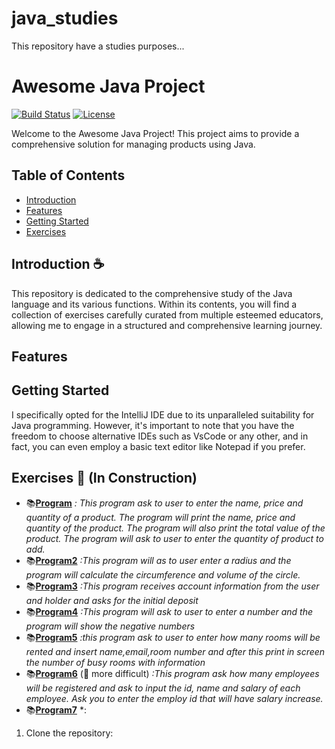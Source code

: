 # java_studies
This repository have a studies purposes...

# Awesome Java Project

[![Build Status](https://img.shields.io/travis/your-username/awesome-java-project.svg)](https://travis-ci.org/your-username/awesome-java-project)
[![License](https://img.shields.io/badge/License-MIT-blue.svg)](https://opensource.org/licenses/MIT)

Welcome to the Awesome Java Project! This project aims to provide a comprehensive solution for managing products using Java.

## Table of Contents
- [Introduction](#introduction)
- [Features](#features)
- [Getting Started](#getting-started)
- [Exercises](#Exercises)

## Introduction :coffee:
This repository is dedicated to the comprehensive study of the Java language and its various functions. Within its contents, you will find a collection of exercises carefully curated from multiple esteemed educators, allowing me to engage in a structured and comprehensive learning journey.

## Features


## Getting Started
I specifically opted for the IntelliJ IDE due to its unparalleled suitability for Java programming. However, it's important to note that you have the freedom to choose alternative IDEs such as VsCode or any other, and in fact, you can even employ a basic text editor like Notepad if you prefer.

## Exercises :construction: (In Construction)
- :books:[**Program**](src/program.java)
*: This program ask to user to enter the name, price and quantity of a product.
The program will print the name, price and quantity of the product.
The program will also print the total value of the product.
The program will ask to user to enter the quantity of product to add.*
- :books:[**Program2**](src/program2.java)
*:This program will as to user enter a radius and the program will calculate the circumference and volume of the circle.*
- :books:[**Program3**](src/program3.java)
*:This program receives account information from the user and holder and asks for the initial deposit*
- :books:[**Program4**](src/program4.java)
*:This program will ask to user to enter a number and the program will show the negative numbers*
- :books:[**Program5**](src/program5.java)
*:this program ask to user to enter how many rooms will be rented and insert name,email,room number and after this print in screen the number of busy rooms with information*
- :books:[**Program6**](src/program6.java) (:black_heart: more difficult)
*:This program ask how many employees will be registered and ask to input the id, name and salary of each employee. Ask you to enter the employ id that will have salary increase.*
- :books:[**Program7**](src/program7.java)
*:
1. Clone the repository:
